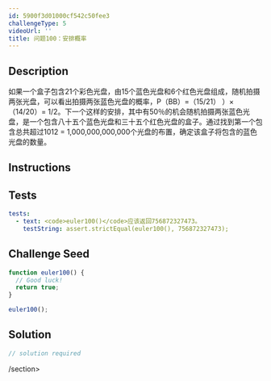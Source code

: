 ```yaml
---
id: 5900f3d01000cf542c50fee3
challengeType: 5
videoUrl: ''
title: 问题100：安排概率
---
```


## Description
<section id="description">如果一个盒子包含21个彩色光盘，由15个蓝色光盘和6个红色光盘组成，随机拍摄两张光盘，可以看出拍摄两张蓝色光盘的概率，P（BB）=（15/21） ）×（14/20）= 1/2。下一个这样的安排，其中有50％的机会随机拍摄两张蓝色光盘，是一个包含八十五个蓝色光盘和三十五个红色光盘的盒子。通过找到第一个包含总共超过1012 = 1,000,000,000,000个光盘的布置，确定该盒子将包含的蓝色光盘的数量。 </section>

## Instructions
<section id="instructions">
</section>

## Tests
<section id='tests'>

```yml
tests:
  - text: <code>euler100()</code>应该返回756872327473。
    testString: assert.strictEqual(euler100(), 756872327473);

```

</section>

## Challenge Seed
<section id='challengeSeed'>

<div id='js-seed'>

```js
function euler100() {
  // Good luck!
  return true;
}

euler100();

```

</div>



</section>

## Solution
<section id='solution'>

```js
// solution required
```

/section>
